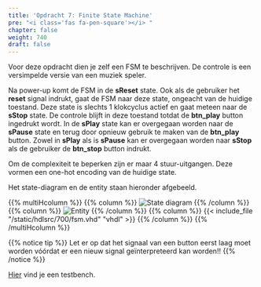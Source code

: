 ```yaml
---
title: 'Opdracht 7: Finite State Machine'
pre: "<i class='fas fa-pen-square'></i> "
chapter: false
weight: 740
draft: false
---
```


Voor deze opdracht dien je zelf een FSM te beschrijven. De controle is een versimpelde versie van een muziek speler. 

Na power-up komt de FSM in de **sReset** state. Ook als de gebruiker het **reset** signal indrukt, gaat de FSM naar deze state, ongeacht van de huidige toestand. Deze state is slechts 1 klokcyclus actief en gaat meteen naar de **sStop** state. De controle blijft in deze toestand totdat de **btn_play** button ingedrukt wordt. In de **sPlay** state kan er overgegaan worden naar de **sPause** state en terug door opnieuw gebruik te maken van de **btn_play** button. Zowel in **sPlay** als is **sPause** kan er overgegaan worden naar **sStop** als de gebruiker de **btn_stop** button indrukt.

Om de complexiteit te beperken zijn er maar 4 stuur-uitgangen. Deze vormen een one-hot encoding van de huidige state.

Het state-diagram en de entity staan hieronder afgebeeld.

{{% multiHcolumn %}}
{{% column %}}
![State diagram](/images/700/fsm-Page-1.drawio.png)
{{% /column %}}
{{% column %}}
![Entity](/images/700/fsm-entity.drawio.png)
{{% /column %}}
{{% column %}}
{{< include_file "/static/hdlsrc/700/fsm.vhd" "vhdl" >}}
{{% /column %}}
{{% /multiHcolumn %}}

<!-- Different types for notices are: info (yellow), tip (green), warning (red), note (blue)-->
{{% notice tip %}}
Let er op dat het signaal van een button eerst laag moet worden vóórdat er een nieuw signal geïnterpreteerd kan worden!!
{{% /notice %}}

<a href="/hdlsrc/700/muziek_speler_controle_tb.vhd" download>Hier</a> vind je een testbench.
